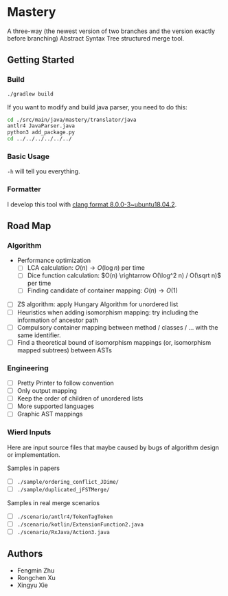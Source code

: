 # Mastery

A three-way (the newest version of two branches and the version exactly before branching) Abstract Syntax Tree structured merge tool.

## Getting Started

### Build

```bash
./gradlew build
```

If you want to modify and build java parser, you need to do this:
```bash
cd ./src/main/java/mastery/translator/java
antlr4 JavaParser.java
python3 add_package.py
cd ../../../../../../
```

### Basic Usage

`-h` will tell you everything.

### Formatter

I develop this tool with [clang format 8.0.0-3~ubuntu18.04.2](https://clang.llvm.org/docs/ClangFormat.html).

## Road Map

### Algorithm

- Performance optimization
    - [ ] LCA calculation: $O(n) \rightarrow O(\log n)$ per time
    - [ ] Dice function calculation: $O(n) \rightarrow O(\log^2 n) / O(\sqrt n)$ per time
    - [ ] Finding candidate of container mapping: $O(n) \rightarrow O(1)$
- [ ] ZS algorithm: apply Hungary Algorithm for unordered list
- [ ] Heuristics when adding isomorphism mapping: try including the information of ancestor path
- [ ] Compulsory container mapping between method / classes / ... with the same identifier.
- [ ] Find a theoretical bound of isomorphism mappings (or, isomorphism mapped subtrees) between ASTs

### Engineering

- [ ] Pretty Printer to follow convention
- [ ] Only output mapping
- [ ] Keep the order of children of unordered lists
- [ ] More supported languages
- [ ] Graphic AST mappings

### Wierd Inputs

Here are input source files that maybe caused by bugs of algorithm design or implementation.

Samples in papers
- [ ] `./sample/ordering_conflict_JDime/`
- [ ] `./sample/duplicated_jFSTMerge/`

Samples in real merge scenarios
- [ ] `./scenario/antlr4/TokenTagToken`
- [ ] `./scenario/kotlin/ExtensionFunction2.java`
- [ ] `./scenario/RxJava/Action3.java`

## Authors

- Fengmin Zhu
- Rongchen Xu
- Xingyu Xie